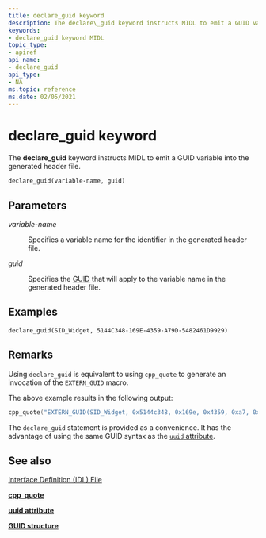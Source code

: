```yaml
---
title: declare_guid keyword
description: The declare\_guid keyword instructs MIDL to emit a GUID variable into the generated header file.
keywords:
- declare_guid keyword MIDL
topic_type:
- apiref
api_name:
- declare_guid
api_type:
- NA
ms.topic: reference
ms.date: 02/05/2021
---
```


# declare\_guid keyword

The **declare\_guid** keyword instructs MIDL to emit a GUID variable into the generated header file.

``` syntax
declare_guid(variable-name, guid)
```

## Parameters

<dl> <dt>

*variable-name* 
</dt> <dd>

Specifies a variable name for the identifier in the generated header file.

</dd> <dt>

*guid*
</dt> <dd>

Specifies the [GUID](/windows/win32/api/guiddef/ns-guiddef-guid) that will apply to the variable name in the generated header file.

</dd> </dl>

## Examples

``` syntax
declare_guid(SID_Widget, 5144C348-169E-4359-A79D-5482461D9929)  
```

## Remarks

Using `declare_guid` is equivalent to using `cpp_quote` to generate an invocation of the `EXTERN_GUID` macro.

The above example results in the following output:

```C
cpp_quote("EXTERN_GUID(SID_Widget, 0x5144c348, 0x169e, 0x4359, 0xa7, 0x9d, 0x54, 0x82, 0x46, 0x1d, 0x99, 0x29);")
```

The `declare_guid` statement is provided as a convenience. It has the advantage of using the same GUID syntax as the [`uuid` attribute](uuid.md).

## See also

<dl> <dt>

[Interface Definition (IDL) File](interface-definition-idl-file.md)
</dt> <dt>

[**cpp_quote**](cpp-quote.md)
</dt> <dt>

[**uuid attribute**](uuid.md)
</dt> <dt>

[**GUID structure**](/windows/win32/api/guiddef/ns-guiddef-guid)
</dt> </dl>
